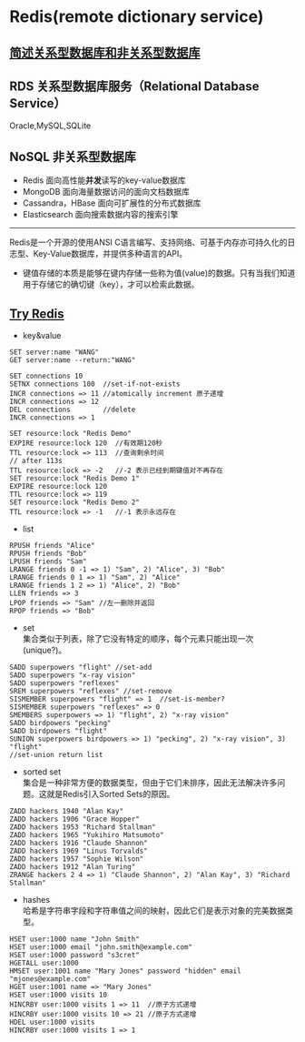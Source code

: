 # Redis(remote dictionary service)
## [简述关系型数据库和非关系型数据库](https://www.jianshu.com/p/fd7b422d5f93)
## RDS 关系型数据库服务（Relational Database Service）
Oracle,MySQL,SQLite
## NoSQL 非关系型数据库
* Redis 面向高性能**并发**读写的key-value数据库
* MongoDB 面向海量数据访问的面向文档数据库
* Cassandra，HBase 面向可扩展性的分布式数据库
* Elasticsearch 面向搜索数据内容的搜索引擎
***
Redis是一个开源的使用ANSI C语言编写、支持网络、可基于内存亦可持久化的日志型、Key-Value数据库，并提供多种语言的API。  
* 键值存储的本质是能够在键内存储一些称为值(value)的数据。只有当我们知道用于存储它的确切键（key），才可以检索此数据。
## [Try Redis](http://try.redis.io/)
* key&value
```
SET server:name "WANG"
GET server:name --return:"WANG"
```
```
SET connections 10
SETNX connections 100  //set-if-not-exists
INCR connections => 11 //atomically increment 原子递增
INCR connections => 12
DEL connections        //delete
INCR connections => 1
```
```
SET resource:lock "Redis Demo"
EXPIRE resource:lock 120  //有效期120秒
TTL resource:lock => 113  //查询剩余时间
// after 113s
TTL resource:lock => -2   //-2 表示已经到期键值对不再存在 
SET resource:lock "Redis Demo 1"
EXPIRE resource:lock 120
TTL resource:lock => 119
SET resource:lock "Redis Demo 2"
TTL resource:lock => -1   //-1 表示永远存在
```
* list
```
RPUSH friends "Alice"
RPUSH friends "Bob"   
LPUSH friends "Sam"
LRANGE friends 0 -1 => 1) "Sam", 2) "Alice", 3) "Bob"
LRANGE friends 0 1 => 1) "Sam", 2) "Alice"
LRANGE friends 1 2 => 1) "Alice", 2) "Bob"
LLEN friends => 3
LPOP friends => "Sam" //左一删除并返回
RPOP friends => "Bob"
```
* set  
集合类似于列表，除了它没有特定的顺序，每个元素只能出现一次(unique?)。
```
SADD superpowers "flight" //set-add
SADD superpowers "x-ray vision"
SADD superpowers "reflexes" 
SREM superpowers "reflexes" //set-remove
SISMEMBER superpowers "flight" => 1  //set-is-member?
SISMEMBER superpowers "reflexes" => 0
SMEMBERS superpowers => 1) "flight", 2) "x-ray vision"
SADD birdpowers "pecking"
SADD birdpowers "flight"
SUNION superpowers birdpowers => 1) "pecking", 2) "x-ray vision", 3) "flight" 
//set-union return list
```
* sorted set  
集合是一种非常方便的数据类型，但由于它们未排序，因此无法解决许多问题。这就是Redis引入Sorted Sets的原因。
```
ZADD hackers 1940 "Alan Kay"
ZADD hackers 1906 "Grace Hopper"
ZADD hackers 1953 "Richard Stallman"
ZADD hackers 1965 "Yukihiro Matsumoto"
ZADD hackers 1916 "Claude Shannon"
ZADD hackers 1969 "Linus Torvalds"
ZADD hackers 1957 "Sophie Wilson"
ZADD hackers 1912 "Alan Turing"
ZRANGE hackers 2 4 => 1) "Claude Shannon", 2) "Alan Kay", 3) "Richard Stallman"
```
* hashes  
哈希是字符串字段和字符串值之间的映射，因此它们是表示对象的完美数据类型。
```
HSET user:1000 name "John Smith"
HSET user:1000 email "john.smith@example.com"
HSET user:1000 password "s3cret"
HGETALL user:1000
HMSET user:1001 name "Mary Jones" password "hidden" email "mjones@example.com"
HGET user:1001 name => "Mary Jones"
HSET user:1000 visits 10
HINCRBY user:1000 visits 1 => 11  //原子方式递增
HINCRBY user:1000 visits 10 => 21 //原子方式递增
HDEL user:1000 visits
HINCRBY user:1000 visits 1 => 1
```
